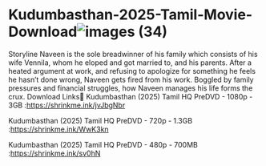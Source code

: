 # Kudumbasthan-2025-Tamil-Movie-Download![images (34)](https://github.com/user-attachments/assets/28b7d00d-da03-4ad1-b0d3-5ad476ef40bc)

Storyline
Naveen is the sole breadwinner of his family which consists of his wife Vennila, whom he eloped and got married to, and his parents. After a heated argument at work, and refusing to apologize for something he feels he hasn’t done wrong, Naveen gets fired from his work. Boggled by family pressures and financial struggles, how Naveen manages his life forms the crux.
 Download Links🔗
Kudumbasthan (2025) Tamil HQ PreDVD - 1080p - 3GB :https://shrinkme.ink/jvJbgNbr

Kudumbasthan (2025) Tamil HQ PreDVD - 720p - 1.3GB :https://shrinkme.ink/WwK3kn

Kudumbasthan (2025) Tamil HQ PreDVD - 480p - 700MB :https://shrinkme.ink/sv0hN
